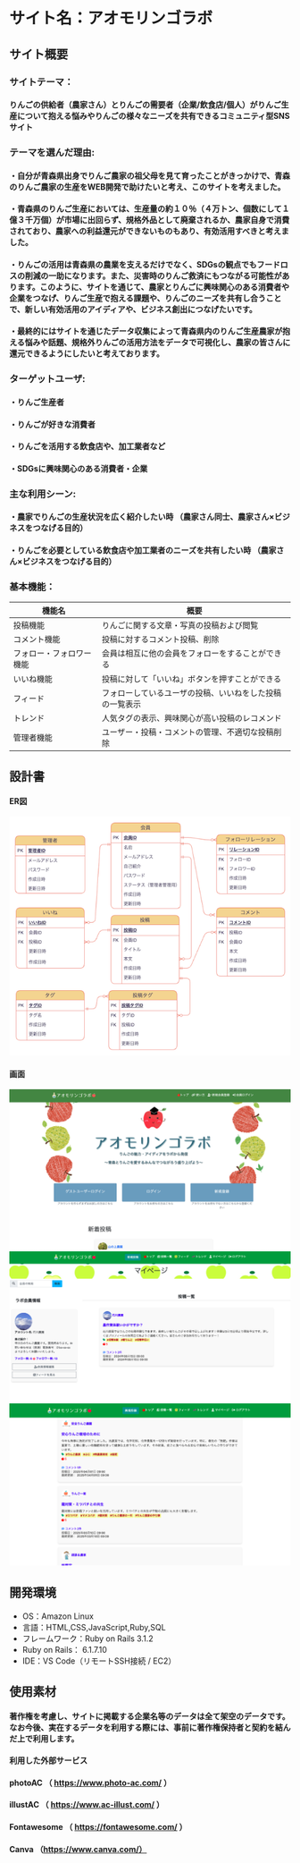 # サイト名：アオモリンゴラボ

## サイト概要
### サイトテーマ：
#### りんごの供給者（農家さん）とりんごの需要者（企業/飲食店/個人）がりんご生産について抱える悩みやりんごの様々なニーズを共有できるコミュニティ型SNSサイト

### テーマを選んだ理由:
#### ・自分が青森県出身でりんご農家の祖父母を見て育ったことがきっかけで、青森のりんご農家の生産をWEB開発で助けたいと考え、このサイトを考えました。
#### ・青森県のりんご生産においては、生産量の約１０％（４万トン、個数にして１億３千万個）が市場に出回らず、規格外品として廃棄されるか、農家自身で消費されており、農家への利益還元ができないものもあり、有効活用すべきと考えました。
#### ・りんごの活用は青森県の農業を支えるだけでなく、SDGsの観点でもフードロスの削減の一助になります。また、災害時のりんご救済にもつながる可能性があります。このように、サイトを通じて、農家とりんごに興味関心のある消費者や企業をつなげ、りんご生産で抱える課題や、りんごのニーズを共有し合うことで、新しい有効活用のアイディアや、ビジネス創出につなげたいです。
#### ・最終的にはサイトを通じたデータ収集によって青森県内のりんご生産農家が抱える悩みや話題、規格外りんごの活用方法をデータで可視化し、農家の皆さんに還元できるようにしたいと考えております。

### ターゲットユーザ:
#### ・りんご生産者
#### ・りんごが好きな消費者
#### ・りんごを活用する飲食店や、加工業者など
#### ・SDGsに興味関心のある消費者・企業

### 主な利用シーン:
#### ​・農家でりんごの生産状況を広く紹介したい時 （農家さん同士、農家さん×ビジネスをつなげる目的）
#### ・りんごを必要としている飲食店や加工業者のニーズを共有したい時 （農家さん×ビジネスをつなげる目的）

### 基本機能：
| 機能名 | 概要 |
| ----- | --- |
| 投稿機能 | りんごに関する文章・写真の投稿および閲覧 |
| コメント機能 | 投稿に対するコメント投稿、削除 |
| フォロー・フォロワー機能 | 会員は相互に他の会員をフォローをすることができる |
| いいね機能 | 投稿に対して「いいね」ボタンを押すことができる | 
| フィード | フォローしているユーザの投稿、いいねをした投稿の一覧表示 |
| トレンド | 人気タグの表示、興味関心が高い投稿のレコメンド |
| 管理者機能 | ユーザー・投稿・コメントの管理、不適切な投稿削除 |

## 設計書
#### ER図
![ER図](./app/assets/images/ER.png)

#### 画面
![トップ画面](./app/assets/images/README_sample1.png)
![マイページ](./app/assets/images/README_sample2.png)
​![投稿一覧](./app/assets/images/README_sample3.png)

## 開発環境
- OS：Amazon Linux
- 言語：HTML,CSS,JavaScript,Ruby,SQL
- フレームワーク：Ruby on Rails 3.1.2
- Ruby on Rails： 6.1.7.10
- IDE：VS Code（リモートSSH接続 / EC2）
​
## 使用素材
#### 著作権を考慮し、サイトに掲載する企業名等のデータは全て架空のデータです。なお今後、実在するデータを利用する際には、事前に著作権保持者と契約を結んだ上で利用します。

#### 利用した外部サービス
#### photoAC （ https://www.photo-ac.com/ ）
#### illustAC （ https://www.ac-illust.com/ ）
#### Fontawesome （ https://fontawesome.com/ ）
#### Canva （https://www.canva.com/）
